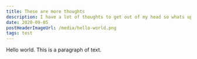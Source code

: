 ```yaml
---
title: These are more thoughts
description: I have a lot of thoughts to get out of my head so whats up with that?
date: 2020-09-05
postHeaderImageUrl: /media/hello-world.png
tags: test
---
```


Hello world. This is a paragraph of text.